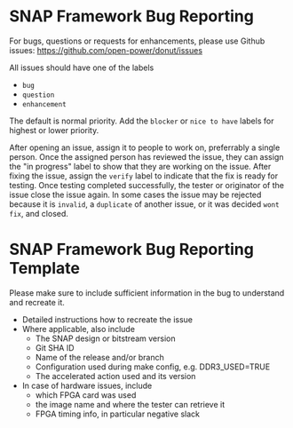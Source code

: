 # SNAP Framework Bug Reporting

For bugs, questions or requests for enhancements, please use Github issues: 
https://github.com/open-power/donut/issues

All issues should have one of the labels
* `bug`
* `question`
* `enhancement`

The default is normal priority. Add the `blocker` or `nice to have` labels for highest or lower priority.

After opening an issue, assign it to people to work on, preferrably a single person. 
Once the assigned person has reviewed the issue, they can assign the "in progress" label to show that they are working on the issue.
After fixing the issue, assign the `verify` label to indicate that the fix is ready for testing. Once testing completed successfully, the tester or originator of the issue close the issue again.
In some cases the issue may be rejected because it is `invalid`, a `duplicate` of another issue, or it was decided `wont fix`, and closed.


# SNAP Framework Bug Reporting Template

Please make sure to include sufficient information in the bug to understand and recreate it. 
* Detailed instructions how to recreate the issue
* Where applicable, also include 
  * The SNAP design or bitstream version
  * Git SHA ID
  * Name of the release and/or branch
  * Configuration used during make config, e.g. DDR3_USED=TRUE
  * The accelerated action used and its version
* In case of hardware issues, include
  * which FPGA card was used
  * the image name and where the tester can retrieve it
  * FPGA timing info, in particular negative slack
